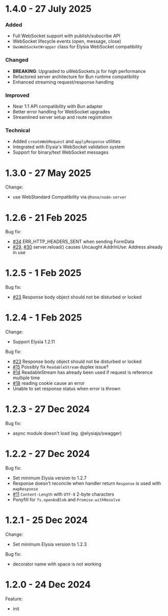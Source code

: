 # 1.4.0 - 27 July 2025

### Added
- Full WebSocket support with publish/subscribe API
- WebSocket lifecycle events (open, message, close)
- `UwsWebSocketWrapper` class for Elysia WebSocket compatibility

### Changed
- **BREAKING**: Upgraded to uWebSockets.js for high performance
- Refactored server architecture for Bun runtime compatibility
- Enhanced streaming request/response handling

### Improved
- Near 1:1 API compatibility with Bun adapter
- Better error handling for WebSocket upgrades
- Streamlined server setup and route registration

### Technical
- Added `createWebRequest` and `applyResponse` utilities
- Integrated with Elysia's WebSocket validation system
- Support for binary/text WebSocket messages

# 1.3.0 - 27 May 2025
Change:
- use WebStandard Compatibility via `@hono/node-server`

# 1.2.6 - 21 Feb 2025
Bug fix:
- [#34](https://github.com/elysiajs/node/issues/34) ERR_HTTP_HEADERS_SENT when sending FormData
- [#29](https://github.com/elysiajs/node/issues/29), [#30](https://github.com/elysiajs/node/pull/30) server.reload() causes Uncaught AddrInUse: Address already in use

# 1.2.5 - 1 Feb 2025
Bug fix:
- [#23](https://github.com/elysiajs/node/issues/23) Response body object should not be disturbed or locked

# 1.2.4 - 1 Feb 2025
Change:
- Support Elysia 1.2.11

Bug fix:
- [#23](https://github.com/elysiajs/node/issues/23) Response body object should not be disturbed or locked
- [#15](https://github.com/elysiajs/node/issues/15) Possibly fix `ReadableStream` duplex issue?
- [#14](https://github.com/elysiajs/node/issues/14) ReadableStream has already been used if request is reference multiple time
- [#18](https://github.com/elysiajs/node/issues/18) reading cookie cause an error
- Unable to set response status when error is thrown

# 1.2.3 - 27 Dec 2024
Bug fix:
- async module doesn't load (eg. @elysiajs/swagger)

# 1.2.2 - 27 Dec 2024
Bug fix:
- Set minimum Elysia version to 1.2.7
- Response doesn't reconcile when handler return `Response` is used with `mapResponse`
- [#11](https://github.com/elysiajs/node/pull/11) `Content-Length` with `UTF-8` 2-byte characters
- Ponyfill for `fs.openAsBlob` and `Promise.withResolve`

# 1.2.1 - 25 Dec 2024
Change:
- Set minimum Elysia version to 1.2.3

Bug fix:
- decorator name with space is not working

# 1.2.0 - 24 Dec 2024
Feature:
- init
